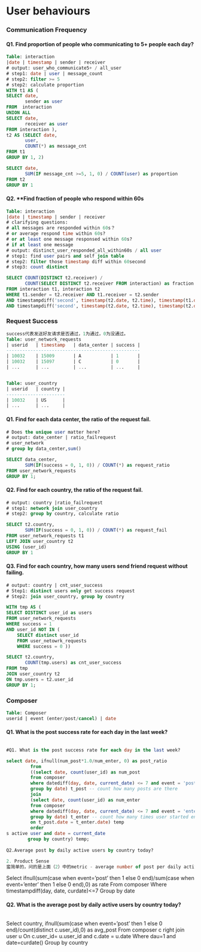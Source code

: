 # User behaviours

### Communication Frequency 

#### Q1. Find proportion of people who communicating to 5+ people each day? 

```sql
Table: interaction
|date | timestamp | sender | receiver
# output: user_who_communicate5+ / all_user
# step1: date | user | message_count 
# step2: filter >= 5 
# step2: calculate proportion 
WITH t1 AS (
SELECT date, 
       sender as user
FROM  interaction 
UNION ALL 
SELECT date, 
       receiver as user 
FROM interaction ), 
t2 AS (SELECT date, 
       user, 
       COUNT(*) as message_cnt
FROM t1
GROUP BY 1, 2) 

SELECT date, 
       SUM(IF message_cnt >=5, 1, 0) / COUNT(user) as proportion
FROM t2 
GROUP BY 1  
```

#### **Q2. \*\*Find fraction of people who respond within 60s**

```sql
Table: interaction
|date | timestamp | sender | receiver
# clarifying questions:
# all messages are responded within 60s？
# or average respond time within 60s?
# or at least one message responsed within 60s?
# if at least one message
# output: distinct_user_responded_all_within60s / all user
# step1: find user pairs and self join table 
# step2: filter those timestamp diff within 60second 
# step3: count distinct 

SELECT COUNT(DISTINCT t2.receiver) / 
       COUNT(SELECT DISTINCT t2.receiver FROM interaction) as fraction
FROM interaction t1, interaction t2 
WHERE t1.sender = t2.receiver AND t1.receiver = t2.sender
AND timestampdiff('second', timestamp(t2.date, t2.time), timestamp(t1.date, t1.time))<= 60
AND timestampdiff('second', timestamp(t2.date, t2.time), timestamp(t2.date, b.time)) >= 0
```

### Request Success 

```sql
success代表发送好友请求是否通过，1为通过，0为没通过。
Table: user_network_requests
| userid   | timestamp   | data_center | success |
--------------------------------------------------
| 10032    | 15009       | A           | 1       |
| 10032    | 15097       | C           | 0       |
| ...      | ...         | ...         | ...     |


Table: user_country
| userid   | country |
----------------------
| 10032    | US      | 
| ...      | ...     |
```

#### Q1. Find for each data center, the ratio of the request fail. 

```sql
# Does the unique user matter here?
# output: date_center | ratio_failrequest
# user_network
# group by data_center,sum()

SELECT data_center, 
       SUM(IF(success = 0, 1, 0)) / COUNT(*) as request_ratio
FROM user_network_requests 
GROUP BY 1; 
```

#### Q2. Find for each country, the ratio of the request fail. 

```sql
# output: country |ratio_failrequest
# step1: network join user_country 
# step2: group by country, calculate ratio

SELECT t2.country, 
       SUM(IF(success = 0, 1, 0)) / COUNT(*) as request_fail
FROM user_network_requests t1 
LEFT JOIN user_country t2
USING (user_id)
GROUP BY 1 
```

#### Q3. Find for each country, how many users send friend request without failing. 

```sql
# output: country | cnt_user_success 
# Step1: distinct users only get success request 
# Step2: join user_country, group by country 

WITH tmp AS (
SELECT DISTINCT user_id as users     
FROM user_network_requests
WHERE success = 1 
AND user_id NOT IN (
    SELECT distinct user_id
    FROM user_netowrk_requests
    WHERE success = 0 )) 

SELECT t2.country, 
       COUNT(tmp.users) as cnt_user_success
FROM tmp 
JOIN user_country t2
ON tmp.users = t2.user_id 
GROUP BY 1;   
```

### Composer

```sql
Table: Composer 
userid | event (enter/post/cancel) | date 
```

#### Q1.  What is the post success rate for each day in the last week? 

```sql

#Q1. What is the post success rate for each day in the last week? 

select date, ifnull(num_post*1.0/num_enter, 0) as post_ratio
         from
         ((select date, count(user_id) as num_post
         from composer
         where datediff(day, date, current_date) <= 7 and event = 'post'
         group by date) t_post -- count how many posts are there
         join
         (select date, count(user_id) as num_enter
         from composer
         where datediff(day, date, current_date) <= 7 and event = 'enter'
         group by date) t_enter -- count how many times user started entering text
         on t_post.date = t_enter.date) temp
         order
s active user and date = current_date
        group by country) temp;
        
Q2.Average post by daily active users by country today?

2. Product Sense
蛮简单的，问的是上面（2）中的metric - average number of post per daily active user 突然从3下降到2.5，有哪些可能的原因，并且解释每个原因。好像还问了个问题，是怎么样确定一个新的change是好是坏之类的，有哪些metric可以帮助measure。
```

Select ifnull\(sum\(case when event=’post’ then 1 else 0 end\)/sum\(case when event=’enter’ then 1 else 0 end\),0\) as rate From composer Where timestampdiff\(day, date, curdate\)&lt;=7 Group by date

#### Q2. What is the average post by daily active users by country today? 

```sql

```

Select country, ifnull\(sum\(case when event=’post’ then 1 else 0 end\)/count\(distinct c.user\_id\),0\) as avg\_post From composer c right join user u On c.user\_id= u.user\_id and c.date = u.date Where dau=1 and date=curdate\(\) Group by country



